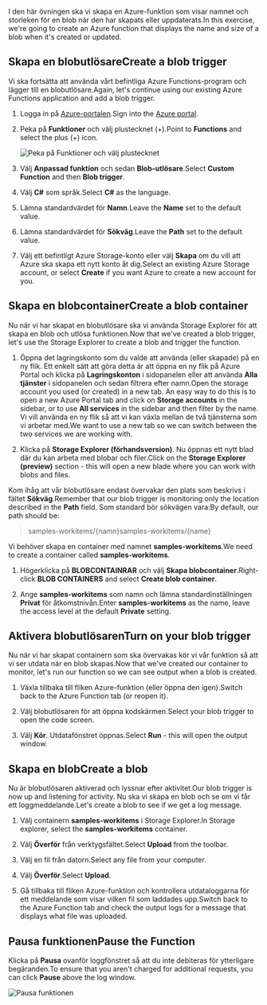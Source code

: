 <span data-ttu-id="c525b-101">I den här övningen ska vi skapa en Azure-funktion som visar namnet och storleken för en blob när den har skapats eller uppdaterats.</span><span class="sxs-lookup"><span data-stu-id="c525b-101">In this exercise, we're going to create an Azure function that displays the name and size of a blob when it's created or updated.</span></span> 

## <a name="create-a-blob-trigger"></a><span data-ttu-id="c525b-102">Skapa en blobutlösare</span><span class="sxs-lookup"><span data-stu-id="c525b-102">Create a blob trigger</span></span>

<span data-ttu-id="c525b-103">Vi ska fortsätta att använda vårt befintliga Azure Functions-program och lägger till en blobutlösare.</span><span class="sxs-lookup"><span data-stu-id="c525b-103">Again, let's continue using our existing Azure Functions application and add a blob trigger.</span></span>

1. <span data-ttu-id="c525b-104">Logga in på [Azure-portalen](https://portal.azure.com?azure-portal=true).</span><span class="sxs-lookup"><span data-stu-id="c525b-104">Sign into the [Azure portal](https://portal.azure.com?azure-portal=true).</span></span>

1. <span data-ttu-id="c525b-105">Peka på **Funktioner** och välj plustecknet (+).</span><span class="sxs-lookup"><span data-stu-id="c525b-105">Point to **Functions** and select the plus (+) icon.</span></span>

    ![Peka på Funktioner och välj plustecknet](../media-drafts/4-hover-function.png)

1. <span data-ttu-id="c525b-107">Välj **Anpassad funktion** och sedan **Blob-utlösare**.</span><span class="sxs-lookup"><span data-stu-id="c525b-107">Select **Custom Function** and then **Blob trigger**.</span></span>

1. <span data-ttu-id="c525b-108">Välj **C#** som språk.</span><span class="sxs-lookup"><span data-stu-id="c525b-108">Select **C#** as the language.</span></span> 

1. <span data-ttu-id="c525b-109">Lämna standardvärdet för **Namn**.</span><span class="sxs-lookup"><span data-stu-id="c525b-109">Leave the **Name** set to the default value.</span></span>

1. <span data-ttu-id="c525b-110">Lämna standardvärdet för **Sökväg**.</span><span class="sxs-lookup"><span data-stu-id="c525b-110">Leave the **Path** set to the default value.</span></span>

1. <span data-ttu-id="c525b-111">Välj ett befintligt Azure Storage-konto eller välj **Skapa** om du vill att Azure ska skapa ett nytt konto åt dig.</span><span class="sxs-lookup"><span data-stu-id="c525b-111">Select an existing Azure Storage account, or select **Create** if you want Azure to create a new account for you.</span></span>

## <a name="create-a-blob-container"></a><span data-ttu-id="c525b-112">Skapa en blobcontainer</span><span class="sxs-lookup"><span data-stu-id="c525b-112">Create a blob container</span></span>

<span data-ttu-id="c525b-113">Nu när vi har skapat en blobutlösare ska vi använda Storage Explorer för att skapa en blob och utlösa funktionen.</span><span class="sxs-lookup"><span data-stu-id="c525b-113">Now that we've created a blob trigger, let's use the Storage Explorer to create a blob and trigger the function.</span></span>

1. <span data-ttu-id="c525b-114">Öppna det lagringskonto som du valde att använda (eller skapade) på en ny flik. Ett enkelt sätt att göra detta är att öppna en ny flik på Azure Portal och klicka på **Lagringskonton** i sidopanelen eller att använda **Alla tjänster** i sidopanelen och sedan filtrera efter namn.</span><span class="sxs-lookup"><span data-stu-id="c525b-114">Open the storage account you used (or created) in a new tab. An easy way to do this is to open a new Azure Portal tab and click on **Storage accounts** in the sidebar, or to use **All services** in the sidebar and then filter by the name.</span></span> <span data-ttu-id="c525b-115">Vi vill använda en ny flik så att vi kan växla mellan de två tjänsterna som vi arbetar med.</span><span class="sxs-lookup"><span data-stu-id="c525b-115">We want to use a new tab so we can switch between the two services we are working with.</span></span>

1. <span data-ttu-id="c525b-116">Klicka på **Storage Explorer (förhandsversion)**. Nu öppnas ett nytt blad där du kan arbeta med blobar och filer.</span><span class="sxs-lookup"><span data-stu-id="c525b-116">Click on the **Storage Explorer (preview)** section - this will open a new blade where you can work with blobs and files.</span></span>

<span data-ttu-id="c525b-117">Kom ihåg att vår blobutlösare endast övervakar den plats som beskrivs i fältet **Sökväg**.</span><span class="sxs-lookup"><span data-stu-id="c525b-117">Remember that our blob trigger is monitoring only the location described in the **Path** field.</span></span> <span data-ttu-id="c525b-118">Som standard bör sökvägen vara:</span><span class="sxs-lookup"><span data-stu-id="c525b-118">By default, our path should be:</span></span>

> <span data-ttu-id="c525b-119">samples-workitems/{namn}</span><span class="sxs-lookup"><span data-stu-id="c525b-119">samples-workitems/{name}</span></span>

<span data-ttu-id="c525b-120">Vi behöver skapa en container med namnet **samples-workitems**.</span><span class="sxs-lookup"><span data-stu-id="c525b-120">We need to create a container called **samples-workitems**.</span></span>

1. <span data-ttu-id="c525b-121">Högerklicka på **BLOBCONTAINRAR** och välj **Skapa blobcontainer**.</span><span class="sxs-lookup"><span data-stu-id="c525b-121">Right-click **BLOB CONTAINERS** and select **Create blob container**.</span></span>

1. <span data-ttu-id="c525b-122">Ange **samples-workitems** som namn och lämna standardinställningen **Privat** för åtkomstnivån.</span><span class="sxs-lookup"><span data-stu-id="c525b-122">Enter **samples-workitems** as the name, leave the access level at the default **Private** setting.</span></span>

## <a name="turn-on-your-blob-trigger"></a><span data-ttu-id="c525b-123">Aktivera blobutlösaren</span><span class="sxs-lookup"><span data-stu-id="c525b-123">Turn on your blob trigger</span></span>

<span data-ttu-id="c525b-124">Nu när vi har skapat containern som ska övervakas kör vi vår funktion så att vi ser utdata när en blob skapas.</span><span class="sxs-lookup"><span data-stu-id="c525b-124">Now that we've created our container to monitor, let's run our function so we can see output when a blob is created.</span></span>

1. <span data-ttu-id="c525b-125">Växla tillbaka till fliken Azure-funktion (eller öppna den igen).</span><span class="sxs-lookup"><span data-stu-id="c525b-125">Switch back to the Azure Function tab (or reopen it).</span></span>

1. <span data-ttu-id="c525b-126">Välj blobutlösaren för att öppna kodskärmen.</span><span class="sxs-lookup"><span data-stu-id="c525b-126">Select your blob trigger to open the code screen.</span></span>

1. <span data-ttu-id="c525b-127">Välj **Kör**. Utdatafönstret öppnas.</span><span class="sxs-lookup"><span data-stu-id="c525b-127">Select **Run** - this will open the output window.</span></span>

## <a name="create-a-blob"></a><span data-ttu-id="c525b-128">Skapa en blob</span><span class="sxs-lookup"><span data-stu-id="c525b-128">Create a blob</span></span>

<span data-ttu-id="c525b-129">Nu är blobutlösaren aktiverad och lyssnar efter aktivitet.</span><span class="sxs-lookup"><span data-stu-id="c525b-129">Our blob trigger is now up and listening for activity.</span></span> <span data-ttu-id="c525b-130">Nu ska vi skapa en blob och se om vi får ett loggmeddelande.</span><span class="sxs-lookup"><span data-stu-id="c525b-130">Let's create a blob to see if we get a log message.</span></span>

1. <span data-ttu-id="c525b-131">Välj containern **samples-workitems** i Storage Explorer.</span><span class="sxs-lookup"><span data-stu-id="c525b-131">In Storage explorer, select the **samples-workitems** container.</span></span>

1. <span data-ttu-id="c525b-132">Välj **Överför** från verktygsfältet.</span><span class="sxs-lookup"><span data-stu-id="c525b-132">Select **Upload** from the toolbar.</span></span>

1. <span data-ttu-id="c525b-133">Välj en fil från datorn.</span><span class="sxs-lookup"><span data-stu-id="c525b-133">Select any file from your computer.</span></span>

1. <span data-ttu-id="c525b-134">Välj **Överför**.</span><span class="sxs-lookup"><span data-stu-id="c525b-134">Select **Upload**.</span></span>

1. <span data-ttu-id="c525b-135">Gå tillbaka till fliken Azure-funktion och kontrollera utdataloggarna för ett meddelande som visar vilken fil som laddades upp.</span><span class="sxs-lookup"><span data-stu-id="c525b-135">Switch back to the Azure Function tab and check the output logs for a message that displays what file was uploaded.</span></span>

## <a name="pause-the-function"></a><span data-ttu-id="c525b-136">Pausa funktionen</span><span class="sxs-lookup"><span data-stu-id="c525b-136">Pause the Function</span></span>

<span data-ttu-id="c525b-137">Klicka på **Pausa** ovanför loggfönstret så att du inte debiteras för ytterligare begäranden.</span><span class="sxs-lookup"><span data-stu-id="c525b-137">To ensure that you aren't charged for additional requests, you can click **Pause** above the log window.</span></span>

![Pausa funktionen](../media-drafts/4-pause-timer.png)
